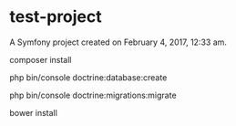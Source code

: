 test-project
====

A Symfony project created on February 4, 2017, 12:33 am.

composer install

php bin/console doctrine:database:create

php bin/console doctrine:migrations:migrate

bower install



